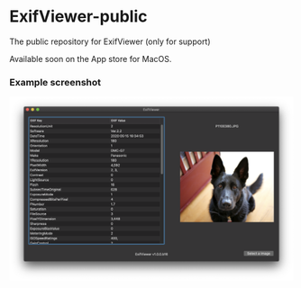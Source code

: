# ExifViewer-public

The public repository for ExifViewer (only for support)

Available soon on the App store for MacOS.

### Example screenshot

![Alt text](/ExifViewerScreenshot.png?raw=true "ExifViewer Screenshot")


